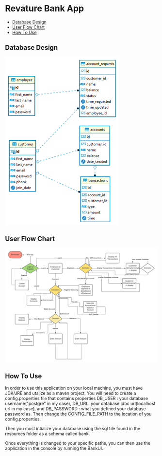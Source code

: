 # Revature Bank App

- [Database Design](#database-design)
- [User Flow Chart](#user-flow-chart)
- [How To Use](#how-to-use)
<!---
<small><i><a href='http://ecotrust-canada.github.io/markdown-toc/'>Table of contents generated with markdown-toc</a></i></small>
--->

<!---
## Project Evaluation Parameters
1) Your project will be evaluated based on coverage of technology rather than the user stories.
2) How well you present, naming conventions, separation of code into various classes, how well have you applied OOP and design patterns.
3) So you could focus less on user stories and more on coverage of things/technologies which you learnt during the training.
--->

## Database Design

![](images/DBChart.png)

## User Flow Chart

![](images/FunctionalFlowChart.png)

## How To Use
In order to use this application on your local machine, you must have JDK/JRE and utalize as a maven project. You will need to create a config.properties file that contains properties DB_USER : your database username("postgre" in my case), DB_URL: your database jdbc url(localhost url in my case), and DB_PASSWORD : what you defined your database password as. Then change the CONFIG_FILE_PATH to the location of you config.properties.

Then you must intialize your database using the sql file found in the resources folder as a schema called bank.

Once everything is changed to your specific paths, you can then use the application in the console by running the BankUI.
